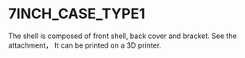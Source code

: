 # 7INCH_CASE_TYPE1
  The shell is composed of front shell, back cover and bracket. See the attachment， It can be printed on a 3D printer.
